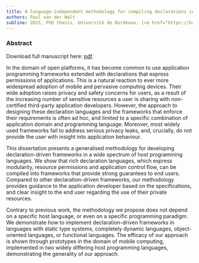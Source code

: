 ```yaml
---
title: A language-independent methodology for compiling declarations into open platform frameworks
authors: Paul van der Walt
subline: 2015, PhD thesis, Université de Bordeaux. [<a href="https://hal.inria.fr/tel-01251882">pdf</a>] [<a href="/bib/phd.bib">bib</a>]
---
```


### Abstract

Download full manuscript here: [pdf](https://hal.inria.fr/tel-01251882).



In the domain of open platforms, it has become common to use
application programming frameworks extended with declarations that
express permissions of applications.  This is a natural reaction to
ever more widespread adoption of mobile and pervasive computing
devices. Their wide adoption raises privacy and safety concerns for
users, as a result of the increasing number of sensitive resources a
user is sharing with non-certified third-party application developers.
However, the approach to designing these declaration languages and the
frameworks that enforce their requirements is often ad hoc, and
limited to a specific combination of application domain and
programming language. Moreover, most widely used frameworks fail to
address serious privacy leaks, and, crucially, do not provide the user
with insight into application behaviour.

This dissertation presents a generalised methodology for developing
declaration-driven frameworks in a wide spectrum of host programming
languages. We show that rich declaration languages, which express
modularity, resource permissions and application control flow, can be
compiled into frameworks that provide strong guarantees to end
users. Compared to other declaration-driven frameworks, our
methodology provides guidance to the application developer based on
the specifications, and clear insight to the end user regarding the
use of their private resources.

Contrary to previous work, the methodology we propose does not depend
on a specific host language, or even on a specific programming
paradigm. We demonstrate how to implement declaration-driven
frameworks in languages with static type systems, completely dynamic
languages, object-oriented languages, or functional languages.  The
efficacy of our approach is shown through prototypes in the domain of
mobile computing, implemented in two widely differing host programming
languages, demonstrating the generality of our approach.
